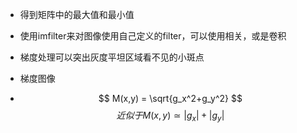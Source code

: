 - 得到矩阵中的最大值和最小值

- 使用imfilter来对图像使用自己定义的filter，可以使用相关，或是卷积

- 梯度处理可以突出灰度平坦区域看不见的小斑点
- 梯度图像
- $$
  M(x,y) = \sqrt{g_x^2+g_y^2}
  $$
  $$
  近似于M(x,y)\simeq |g_x|+|g_y|
  $$
